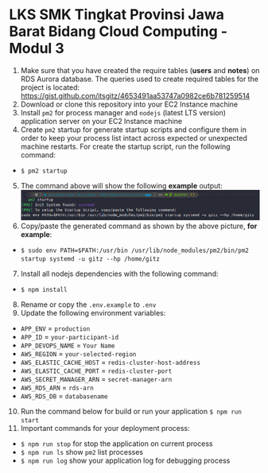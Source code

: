 # LKS SMK Tingkat Provinsi Jawa Barat Bidang Cloud Computing - Modul 3
1. Make sure that you have created the require tables (**users** and **notes**) on RDS Aurora database. The queries used to create required tables for the project is located: https://gist.github.com/itsgitz/4653491aa53747a0982ce6b781259514
2. Download or clone this repository into your EC2 Instance machine
3. Install `pm2` for process manager and `nodejs` (latest LTS version) application server on your EC2 Instance machine
4. Create `pm2` startup for generate startup scripts and configure them in order to keep your process list intact across expected or unexpected machine restarts. For create the startup script, run the following command:
* `$ pm2 startup`
5. The command above will show the following **example** output:
![alt text](./example-startup.png "Example")
6. Copy/paste the generated command as shown by the above picture, **for example**:
* `$ sudo env PATH=$PATH:/usr/bin /usr/lib/node_modules/pm2/bin/pm2 startup systemd -u gitz --hp /home/gitz`
7. Install all nodejs dependencies with the following command:
* `$ npm install`
8. Rename or copy the `.env.example` to `.env`
9. Update the following environment variables:
* `APP_ENV` = `production`
* `APP_ID` = `your-participant-id`
* `APP_DEVOPS_NAME` = `Your Name`
* `AWS_REGION` = `your-selected-region`
* `AWS_ELASTIC_CACHE_HOST` = `redis-cluster-host-address`
* `AWS_ELASTIC_CACHE_PORT` = `redis-cluster-port`
* `AWS_SECRET_MANAGER_ARN` = `secret-manager-arn`
* `AWS_RDS_ARN` = `rds-arn`
* `AWS_RDS_DB` = `databasename`
10. Run the command below for build or run your application
	`$ npm run start`
11. Important commands for your deployment process:
* `$ npm run stop` for stop the application on current process
* `$ npm run ls` show `pm2` list processes
* `$ npm run log` show your application log for debugging process
